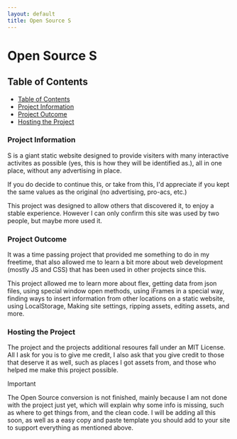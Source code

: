 ```yaml
---
layout: default
title: Open Source S
---
```



# Open Source S

<h2 id="ToC" class="noborder hd bold">Table of Contents</h2>

  <ul class="custom-list">
    <li><a class="bold hoveruline" href="#ToC">Table of Contents</a></li>
    <li><a class="bold hoveruline" href="#pInfo">Project Information</a></li>
    <li><a class="bold hoveruline" href="#pOutcome">Project Outcome</a></li>
    <li><a class="bold hoveruline" href="#hProject">Hosting the Project</a></li>
  </ul>

<h3 id="pInfo" class="noborder hd bold">Project Information</h3>
<p>S is a giant static website designed to provide visiters with many interactive activites as possible (yes, this is how they will be identified as.), all in one place, without any advertising in place.</p>
<p>If you do decide to continue this, or take from this, I'd appreciate if you kept the same values as the original (no advertising, pro-acs, etc.)
<p>This project was designed to allow others that discovered it, to enjoy a stable experience. However I can only confirm this site was used by two people, but maybe more used it.</p>

<h3 id="pOutcome" class="noborder hd bold">Project Outcome</h3>
<p>It was a time passing project that provided me something to do in my freetime, that also allowed me to learn a bit more about web development (mostly JS and CSS) that has been used in other projects since this.</p>
<p>This project allowed me to learn more about flex, getting data from json files, using special window open methods, using iFrames in a special way, finding ways to insert information from other locations on a static website, using LocalStorage, Making site settings, ripping assets, editing assets, and more.</p>

<h3 id="hProject" class="noborder hd bold">Hosting the Project</h3>
<p>The project and the projects additional resoures fall under an MIT License. All I ask for you is to give me credit, I also ask that you give credit to those that deserve it as well, such as places I got assets from, and those who helped me make this project possible.</p>

> [!IMPORTANT]  
> The Open Source conversion is not finished, mainly because I am not done with the project just yet, which will explain why some info is missing, such as where to get things from, and the clean code. I will be adding all this soon, as well as a easy copy and paste template you should add to your site to support everything as mentioned above.